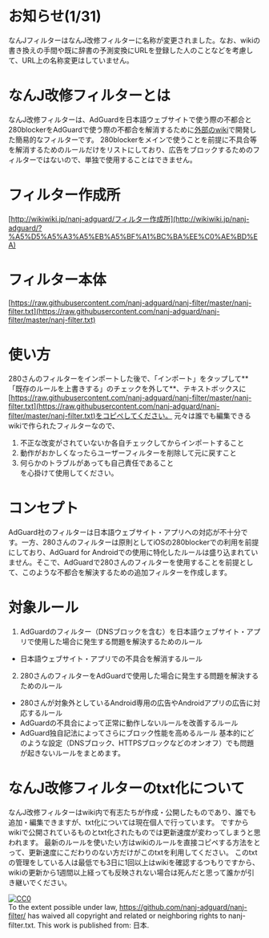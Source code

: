 # お知らせ(1/31)
  なんJフィルターはなんJ改修フィルターに名称が変更されました。なお、wikiの書き換えの手間や既に辞書の予測変換にURLを登録した人のことなどを考慮して、URL上の名称変更はしていません。
# なんJ改修フィルターとは
  なんJ改修フィルターは、AdGuardを日本語ウェブサイトで使う際の不都合と280blockerをAdGuardで使う際の不都合を解消するために<a href="http://wikiwiki.jp/nanj-adguard/">外部のwiki</a>で開発した簡易的なフィルターです。
  280blockerをメインで使うことを前提に不具合等を解消するためのルールだけをリストにしており、広告をブロックするためのフィルターではないので、単独で使用することはできません。
# フィルター作成所
[http://wikiwiki.jp/nanj-adguard/フィルター作成所](http://wikiwiki.jp/nanj-adguard/?%A5%D5%A5%A3%A5%EB%A5%BF%A1%BC%BA%EE%C0%AE%BD%EA)
# フィルター本体
[https://raw.githubusercontent.com/nanj-adguard/nanj-filter/master/nanj-filter.txt](https://raw.githubusercontent.com/nanj-adguard/nanj-filter/master/nanj-filter.txt)
# 使い方
280さんのフィルターをインポートした後で、「インポート」をタップして**「既存のルールを上書きする」のチェックを外して**、テキストボックスに[https://raw.githubusercontent.com/nanj-adguard/nanj-filter/master/nanj-filter.txt](https://raw.githubusercontent.com/nanj-adguard/nanj-filter/master/nanj-filter.txt)をコピペしてください。
元々は誰でも編集できるwikiで作られたフィルターなので、
1. 不正な改変がされていないか各自チェックしてからインポートすること
2. 動作がおかしくなったらユーザーフィルターを削除して元に戻すこと
3. 何らかのトラブルがあっても自己責任であること  
  を心掛けて使用してください。
# コンセプト
AdGuard社のフィルターは日本語ウェブサイト・アプリへの対応が不十分です。一方、280さんのフィルターは原則としてiOSの280blockerでの利用を前提にしており、AdGuard for Androidでの使用に特化したルールは盛り込まれていません。そこで、AdGuardで280さんのフィルターを使用することを前提として、このような不都合を解決するための追加フィルターを作成します。
# 対象ルール
1. AdGuardのフィルター（DNSブロックを含む）を日本語ウェブサイト・アプリで使用した場合に発生する問題を解決するためのルール
- 日本語ウェブサイト・アプリでの不具合を解消するルール
2. 280さんのフィルターをAdGuardで使用した場合に発生する問題を解決するためのルール
- 280さんが対象外としているAndroid専用の広告やAndroidアプリの広告に対応するルール
- AdGuardの不具合によって正常に動作しないルールを改善するルール
- AdGuard独自記法によってさらにブロック性能を高めるルール
基本的にどのような設定（DNSブロック、HTTPSブロックなどのオンオフ）でも問題が起きないルールをまとめます。
# なんJ改修フィルターのtxt化について
なんJ改修フィルターはwiki内で有志たちが作成・公開したものであり、誰でも追加・編集できますが、txt化については現在個人で行っています。
ですからwikiで公開されているものとtxt化されたものでは更新速度が変わってしまうと思われます。
最新のルールを使いたい方はwikiのルールを直接コピペする方法をとって、更新速度にこだわりのない方だけがこのtxtを利用してください。
このtxtの管理をしている人は最低でも3日に1回以上はwikiを確認するつもりですから、wikiの更新から1週間以上経っても反映されない場合は死んだと思って誰かが引き継いでください。
<p xmlns:dct="http://purl.org/dc/terms/" xmlns:vcard="http://www.w3.org/2001/vcard-rdf/3.0#">
  <a rel="license"
     href="http://creativecommons.org/publicdomain/zero/1.0/">
    <img src="http://i.creativecommons.org/p/zero/1.0/88x31.png" style="border-style: none;" alt="CC0" />
  </a>
  <br />
  To the extent possible under law,
  <a rel="dct:publisher"
     href="https://github.com/nanj-adguard/nanj-filter/">https://github.com/nanj-adguard/nanj-filter/</a>
  has waived all copyright and related or neighboring rights to
  <span property="dct:title">nanj-filter.txt</span>.
This work is published from:
<span property="vcard:Country" datatype="dct:ISO3166"
      content="JP" about="https://github.com/nanj-adguard/nanj-filter/">
  日本</span>.
</p>
